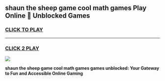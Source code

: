 
## shaun the sheep game cool math games Play Online 👋 Unblocked Games
<h3>
<a href="https://news.freeplayer.one?title=shaun_the_sheep_game_cool_math_games&ref=17CMG">CLICK TO PLAY</a></h3>
<hr>

<h3>
<a href="https://news.freeplayer.one?title=shaun_the_sheep_game_cool_math_games&ref=17CMG">CLICK 2 PLAY</a>
  
</h3>

<a href="https://news.freeplayer.one?title=shaun_the_sheep_game_cool_math_games&ref=17CMG/"><img src="https://clearcache.store/games.png"></a>


**shaun the sheep game cool math games games unblocked: Your Gateway to Fun and Accessible Online Gaming**

